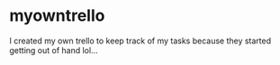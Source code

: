 # myowntrello
I created my own trello to keep track of my tasks because they started getting out of hand lol...
